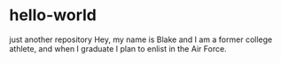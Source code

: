 # hello-world
just another repository
Hey, my name is Blake and I am a former college athlete, and when I graduate I plan to enlist in the Air Force.
